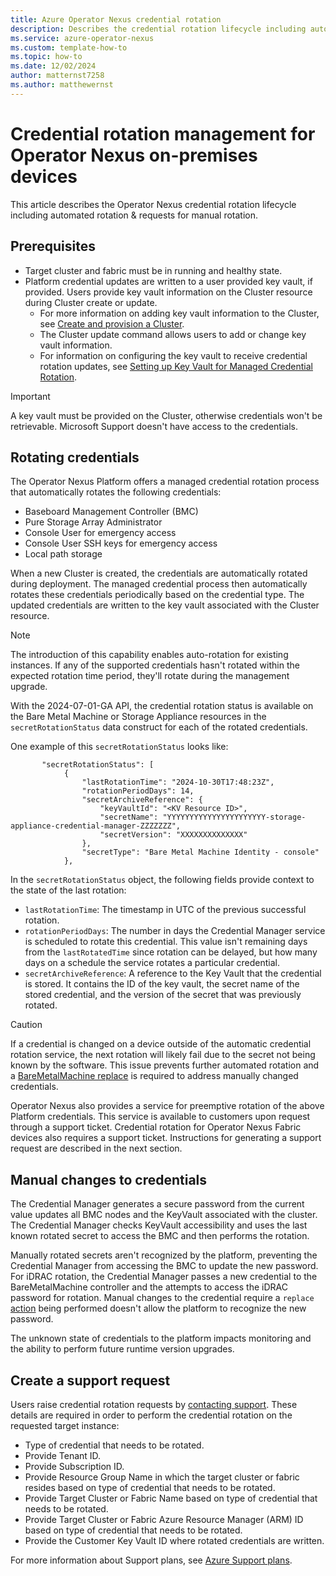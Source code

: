 ```yaml
---
title: Azure Operator Nexus credential rotation
description: Describes the credential rotation lifecycle including automated rotation & requests for a manual rotation.
ms.service: azure-operator-nexus
ms.custom: template-how-to
ms.topic: how-to
ms.date: 12/02/2024
author: matternst7258
ms.author: matthewernst
---
```


# Credential rotation management for Operator Nexus on-premises devices

This article describes the Operator Nexus credential rotation lifecycle including automated rotation & requests for manual rotation.

## Prerequisites

- Target cluster and fabric must be in running and healthy state.
- Platform credential updates are written to a user provided key vault, if provided. Users provide key vault information on the Cluster resource during Cluster create or update.
  - For more information on adding key vault information to the Cluster, see [Create and provision a Cluster](howto-configure-cluster.md).
  - The Cluster update command allows users to add or change key vault information.
  - For information on configuring the key vault to receive credential rotation updates, see [Setting up Key Vault for Managed Credential Rotation](how-to-credential-manager-key-vault.md).

> [!IMPORTANT]
> A key vault must be provided on the Cluster, otherwise credentials won't be retrievable. Microsoft Support doesn't have access to the credentials.

## Rotating credentials

The Operator Nexus Platform offers a managed credential rotation process that automatically rotates the following credentials:

- Baseboard Management Controller (BMC)
- Pure Storage Array Administrator
- Console User for emergency access
- Console User SSH keys for emergency access
- Local path storage

When a new Cluster is created, the credentials are automatically rotated during deployment. The managed credential process then automatically rotates these credentials periodically based on the credential type. The updated credentials are written to the key vault associated with the Cluster resource.

> [!NOTE]
> The introduction of this capability enables auto-rotation for existing instances. If any of the supported credentials hasn't rotated within the expected rotation time period, they'll rotate during the management upgrade.

With the 2024-07-01-GA API, the credential rotation status is available on the Bare Metal Machine or Storage Appliance resources in the `secretRotationStatus` data construct for each of the rotated credentials.

One example of this `secretRotationStatus` looks like:
```
       "secretRotationStatus": [
            {
                "lastRotationTime": "2024-10-30T17:48:23Z",
                "rotationPeriodDays": 14,
                "secretArchiveReference": {
                    "keyVaultId": "<KV Resource ID>",
                    "secretName": "YYYYYYYYYYYYYYYYYYYYYY-storage-appliance-credential-manager-ZZZZZZZ",
                    "secretVersion": "XXXXXXXXXXXXXX"
                },
                "secretType": "Bare Metal Machine Identity - console"
            },
```

In the `secretRotationStatus` object, the following fields provide context to the state of the last rotation:

- `lastRotationTime`: The timestamp in UTC of the previous successful rotation.
- `rotationPeriodDays`: The number in days the Credential Manager service is scheduled to rotate this credential. This value isn't remaining days from the `lastRotatedTime` since rotation can be delayed, but how many days on a schedule the service rotates a particular credential.
- `secretArchiveReference`: A reference to the Key Vault that the credential is stored. It contains the ID of the key vault, the secret name of the stored credential, and the version of the secret that was previously rotated.

>[!CAUTION]
> If a credential is changed on a device outside of the automatic credential rotation service, the next rotation will likely fail due to the secret not being known by the software. This issue prevents further automated rotation and a [BareMetalMachine replace](./howto-baremetal-functions.md) is required to address manually changed credentials.

Operator Nexus also provides a service for preemptive rotation of the above Platform credentials. This service is available to customers upon request through a support ticket. Credential rotation for Operator Nexus Fabric devices also requires a support ticket. Instructions for generating a support request are described in the next section.

## Manual changes to credentials

The Credential Manager generates a secure password from the current value updates all BMC nodes and the KeyVault associated with the cluster. The Credential Manager checks KeyVault accessibility and uses the last known rotated secret to access the BMC and then performs the rotation.

Manually rotated secrets aren't recognized by the platform, preventing the Credential Manager from accessing the BMC to update the new password. For iDRAC rotation, the Credential Manager passes a new credential to the BareMetalMachine controller and the attempts to access the iDRAC password for rotation. Manual changes to the credential require a `replace` [action](./howto-baremetal-functions.md) being performed doesn't allow the platform to recognize the new password. 

The unknown state of credentials to the platform impacts monitoring and the ability to perform future runtime version upgrades.

## Create a support request

Users raise credential rotation requests by [contacting support](https://portal.azure.com/?#blade/Microsoft_Azure_Support/HelpAndSupportBlade). These details are required in order to perform the credential rotation on the requested target instance:

- Type of credential that needs to be rotated.
- Provide Tenant ID.
- Provide Subscription ID.
- Provide Resource Group Name in which the target cluster or fabric resides based on type of credential that needs to be rotated.
- Provide Target Cluster or Fabric Name based on type of credential that needs to be rotated.
- Provide Target Cluster or Fabric Azure Resource Manager (ARM) ID based on type of credential that needs to be rotated.
- Provide the Customer Key Vault ID where rotated credentials are written.

For more information about Support plans, see [Azure Support plans](https://azure.microsoft.com/support/plans/response/).
